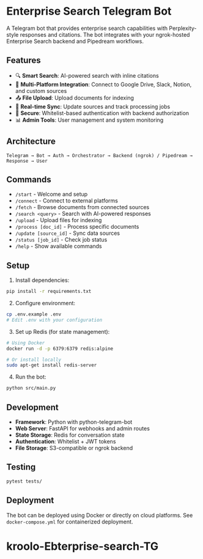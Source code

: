 # Enterprise Search Telegram Bot

A Telegram bot that provides enterprise search capabilities with Perplexity-style responses and citations. The bot integrates with your ngrok-hosted Enterprise Search backend and Pipedream workflows.

## Features

- 🔍 **Smart Search**: AI-powered search with inline citations
- 📁 **Multi-Platform Integration**: Connect to Google Drive, Slack, Notion, and custom sources
- 📤 **File Upload**: Upload documents for indexing
- 🔄 **Real-time Sync**: Update sources and track processing jobs
- 🔐 **Secure**: Whitelist-based authentication with backend authorization
- 📊 **Admin Tools**: User management and system monitoring

## Architecture

```
Telegram → Bot → Auth → Orchestrator → Backend (ngrok) / Pipedream → Response → User
```

## Commands

- `/start` - Welcome and setup
- `/connect` - Connect to external platforms
- `/fetch` - Browse documents from connected sources
- `/search <query>` - Search with AI-powered responses
- `/upload` - Upload files for indexing
- `/process [doc_id]` - Process specific documents
- `/update [source_id]` - Sync data sources
- `/status [job_id]` - Check job status
- `/help` - Show available commands

## Setup

1. Install dependencies:
```bash
pip install -r requirements.txt
```

2. Configure environment:
```bash
cp .env.example .env
# Edit .env with your configuration
```

3. Set up Redis (for state management):
```bash
# Using Docker
docker run -d -p 6379:6379 redis:alpine

# Or install locally
sudo apt-get install redis-server
```

4. Run the bot:
```bash
python src/main.py
```

## Development

- **Framework**: Python with python-telegram-bot
- **Web Server**: FastAPI for webhooks and admin routes
- **State Storage**: Redis for conversation state
- **Authentication**: Whitelist + JWT tokens
- **File Storage**: S3-compatible or ngrok backend

## Testing

```bash
pytest tests/
```

## Deployment

The bot can be deployed using Docker or directly on cloud platforms. See `docker-compose.yml` for containerized deployment.
# kroolo-Ebterprise-search-TG
